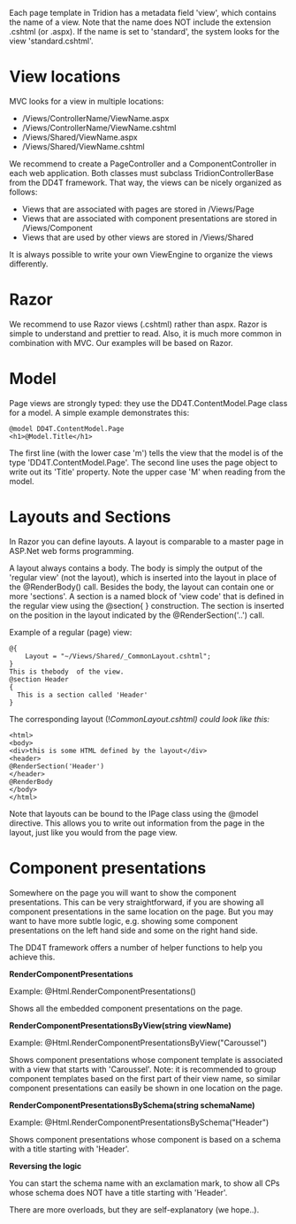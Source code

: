Each page template in Tridion has a metadata field 'view', which contains the name of a view. Note that the name does NOT include the extension .cshtml (or .aspx). If the name is set to 'standard', the system looks for the view 'standard.cshtml'.

# View locations #

MVC looks for a view in multiple locations:
  * /Views/ControllerName/ViewName.aspx
  * /Views/ControllerName/ViewName.cshtml
  * /Views/Shared/ViewName.aspx
  * /Views/Shared/ViewName.cshtml

We recommend to create a PageController and a ComponentController in each web application. Both classes must subclass TridionControllerBase from the DD4T framework. That way, the views can be nicely organized as follows:

  * Views that are associated with pages are stored in /Views/Page
  * Views that are associated with component presentations are stored in /Views/Component
  * Views that are used by other views are stored in /Views/Shared

It is always possible to write your own ViewEngine to organize the views differently.


# Razor #

We recommend to use Razor views (.cshtml) rather than aspx. Razor is simple to understand and prettier to read. Also, it is much more common in combination with MVC. Our examples will be based on Razor.

# Model #

Page views are strongly typed: they use the DD4T.ContentModel.Page class for a model. A simple example demonstrates this:

```
@model DD4T.ContentModel.Page
<h1>@Model.Title</h1>
```

The first line (with the lower case 'm') tells the view that the model is of the type 'DD4T.ContentModel.Page'. The second line uses the page object to write out its 'Title' property. Note the upper case 'M' when reading from the model.


# Layouts and Sections #
In Razor you can define layouts. A layout is comparable to a master page in ASP.Net web forms programming.

A layout always contains a body. The body is simply the output of the 'regular view' (not the layout), which is inserted into the layout in place of the @RenderBody() call.
Besides the body, the layout can contain one or more 'sections'. A section is a named block of 'view code' that is defined in the regular view using the @section{ } construction. The section is inserted on the position in the layout indicated by the @RenderSection('..') call.

Example of a regular (page) view:

```
@{
    Layout = "~/Views/Shared/_CommonLayout.cshtml";
}
This is thebody  of the view.
@section Header
{
  This is a section called 'Header'
}
```


The corresponding layout (!_CommonLayout.cshtml) could look like this:_

```
<html>
<body>
<div>this is some HTML defined by the layout</div>
<header>
@RenderSection('Header')
</header>
@RenderBody
</body>
</html>
```

Note that layouts can be bound to the IPage class using the @model directive. This allows you to write out information from the page in the layout, just like you would from the page view.


# Component presentations #

Somewhere on the page you will want to show the component presentations. This can be very straightforward, if you are showing all component presentations in the same location on the page. But you may want to have more subtle logic, e.g. showing some component presentations on the left hand side and some on the right hand side.

The DD4T framework offers a number of helper functions to help you achieve this.

**RenderComponentPresentations**

Example: @Html.RenderComponentPresentations()

Shows all the embedded component presentations on the page.


**RenderComponentPresentationsByView(string viewName)**

Example: @Html.RenderComponentPresentationsByView("Caroussel")

Shows component presentations whose component template is associated with a view that starts with 'Caroussel'. Note: it is recommended to group component templates based on the first part of their view name, so similar component presentations can easily be shown in one location on the page.


**RenderComponentPresentationsBySchema(string schemaName)**

Example: @Html.RenderComponentPresentationsBySchema("Header")

Shows component presentations whose component is based on a schema with a title starting with 'Header'.


**Reversing the logic**

You can start the schema name with an exclamation mark, to show all CPs whose schema does NOT have a title starting with 'Header'.


There are more overloads, but they are self-explanatory (we hope..).



